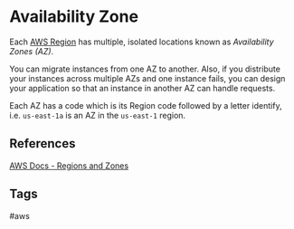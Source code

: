 # Availability Zone

Each [AWS Region](https://github.com/EliotKhachi//publicZk/tree/main/202309120400) has multiple, isolated locations known as *Availability Zones (AZ)*.  

You can migrate instances from one AZ to another. Also, if you distribute your instances across multiple AZs and one instance fails, you can design your application so that an instance in another AZ can handle requests.  

Each AZ has a code which is its Region code followed by a letter identify, i.e. `us-east-1a` is an AZ in the `us-east-1` region.  

## References
[AWS Docs - Regions and Zones](https://docs.aws.amazon.com/AWSEC2/latest/UserGuide/using-regions-availability-zones.html)  

## Tags
#aws
